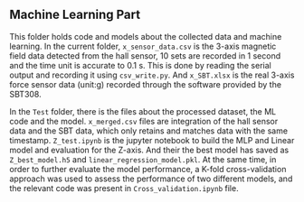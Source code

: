 ## Machine Learning Part
This folder holds code and models about the collected data and machine learning. In the current folder, `x_sensor_data.csv` is the 3-axis magnetic field data detected from the hall sensor, 10 sets are recorded in 1 second and the time unit is accurate to 0.1 s. This is done by reading the serial output and recording it using `csv_write.py`. And `x_SBT.xlsx` is the real 3-axis force sensor data (unit:g) recorded through the software provided by the SBT308.

In the `Test` folder, there is the files about the processed dataset, the ML code and the model. `x_merged.csv` files are integration of the hall sensor data and the SBT data, which only retains and matches data with the same timestamp. `Z_test.ipynb` is the jupyter notebook to  build the MLP and Linear model and evaluation for the Z-axis. And their the best model has saved as `Z_best_model.h5` and `linear_regression_model.pkl`. At the same time, in order to further evaluate the model performance, a K-fold cross-validation approach was used to assess the performance of two different models, and the relevant code was present in `Cross_validation.ipynb` file.